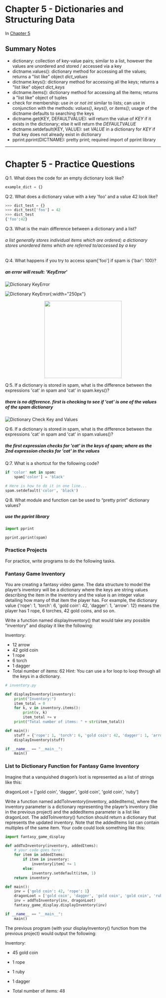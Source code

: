 # Chapter 5 - Dictionaries and Structuring Data
In [Chapter 5](https://automatetheboringstuff.com/chapter5/) 

## Summary Notes

- dictionary: collection of key-value pairs; similar to a list, however the values are unordered and stored / accessed via a key
- dictname.values(): dictionary method for accessing all the values; returns a "list like" object *dict_values*
- dictname.keys(): dictionary method for accessing all the keys; returns a "list like" object *dict_keys*
- dictname.items(): dictionary method for accessing all the items; returns a "list like" object of tuples 
- check for membership: use _in_ or _not int_ similar to lists; can use in conjunction with the methods: _values()_, _keys()_, or _items()_; usage of the dictname defaults to searching the keys
- dictname.get(KEY, DEFAULTVALUE): will return the value of _KEY_ if it exists in the dictionary; else it will return the _DEFAULTVALUE_
- dictname.setdefault(KEY, VALUE): set _VALUE_ in a dictionary for _KEY_ if that key does not already exist in dictionary
- pprint.pprint(DICTNAME): pretty print; required import of pprint library
------
# Chapter 5 - Practice Questions
Q:1. What does the code for an empty dictionary look like?

```python
example_dict = {}
```

Q:2. What does a dictionary value with a key 'foo' and a value 42 look like?

```python
>>> dict_test = {}
>>> dict_test['foo'] = 42
>>> dict_test
{'foo':42}
```

Q:3. What is the main difference between a dictionary and a list?

###### a list generally stores individual items which are ordered; a dictionary stores unordered items which are referred to/accessed by a key

Q:4. What happens if you try to access spam['foo'] if spam is {'bar': 100}?

##### an error will result: 'KeyError'
![Dictionary KeyError](../images/dictionary_KeyError.png)

![Dictionary KeyError](../images/dictionary_KeyError.png){:width="250px"}

<p align="center">
  <img src="../images/dictionary_KeyError.png" width="250">
</p>

Q:5. If a dictionary is stored in spam, what is the difference between the expressions 'cat' in spam and 'cat' in spam.keys()?

##### there is no difference.  first is checking to see if 'cat' is one of the values of the spam dictionary

![Dictionary Check Key and Values](../images/dictionary_check_keys_values.png)

Q:6. If a dictionary is stored in spam, what is the difference between the expressions 'cat' in spam and 'cat' in spam.values()?

##### the first expression checks for 'cat' in the keys of spam; where as the 2nd expression checks for 'cat' in the values

Q:7. What is a shortcut for the following code?
```python
if 'color' not in spam:
    spam['color'] = 'black'

# Here is how to do it in one line...
spam.setdefault('color', 'black')
```

Q:8. What module and function can be used to “pretty print” dictionary values?

##### use the pprint library

```python
import pprint

pprint.pprint(spam)
```
### Practice Projects
For practice, write programs to do the following tasks.

### Fantasy Game Inventory
You are creating a fantasy video game. The data structure to model the player’s inventory will be a dictionary where the keys are string values describing the item in the inventory and the value is an integer value detailing how many of that item the player has. For example, the dictionary value {'rope': 1, 'torch': 6, 'gold coin': 42, 'dagger': 1, 'arrow': 12} means the player has 1 rope, 6 torches, 42 gold coins, and so on.

Write a function named displayInventory() that would take any possible “inventory” and display it like the following:


Inventory:
- 12 arrow
- 42 gold coin
- 1 rope
- 6 torch
- 1 dagger
- Total number of items: 62
Hint: You can use a for loop to loop through all the keys in a dictionary.

```python
# inventory.py

def displayInventory(inventory):
    print("Inventory:")
    item_total = 0
    for k, v in inventory.items():
        print(v, k)
        item_total += v
    print("Total number of items: " + str(item_total))

def main():
    stuff = {'rope': 1, 'torch': 6, 'gold coin': 42, 'dagger': 1, 'arrow': 12}
    displayInventory(stuff)

if __name__ == "__main__":
    main()
```

### List to Dictionary Function for Fantasy Game Inventory
Imagine that a vanquished dragon’s loot is represented as a list of strings like this:


dragonLoot = ['gold coin', 'dagger', 'gold coin', 'gold coin', 'ruby']

Write a function named addToInventory(inventory, addedItems), where the inventory parameter is a dictionary representing the player’s inventory (like in the previous project) and the addedItems parameter is a list like dragonLoot. The addToInventory() function should return a dictionary that represents the updated inventory. Note that the addedItems list can contain multiples of the same item. Your code could look something like this:

```python
import fantasy_game_display

def addToInventory(inventory, addedItems):
    # your code goes here
    for item in addedItems:
        if item in inventory:
            inventory[item] += 1
        else:
            inventory.setdefault(item, 1)
    return inventory

def main():
    inv = {'gold coin': 42, 'rope': 1}
    dragonLoot = ['gold coin', 'dagger', 'gold coin', 'gold coin', 'ruby']
    inv = addToInventory(inv, dragonLoot)
    fantasy_game_display.displayInventory(inv)

if __name__ == "__main__":
    main()
```
The previous program (with your displayInventory() function from the previous project) would output the following:


Inventory:
- 45 gold coin
- 1 rope
- 1 ruby
- 1 dagger

- Total number of items: 48
